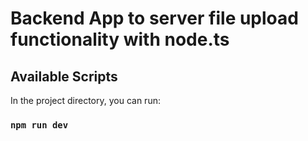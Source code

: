 # Backend App to server file upload functionality with node.ts

## Available Scripts

In the project directory, you can run:

### `npm run dev`
